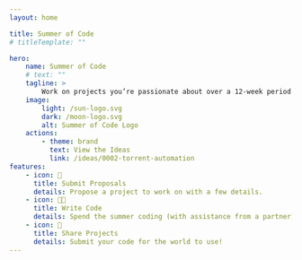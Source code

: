 ```yaml
---
layout: home

title: Summer of Code
# titleTemplate: ""

hero:
    name: Summer of Code
    # text: ""
    tagline: >
        Work on projects you’re passionate about over a 12-week period alongside fellow Summer of Code contributors.
    image:
        light: /sun-logo.svg
        dark: /moon-logo.svg
        alt: Summer of Code Logo
    actions:
        - theme: brand
          text: View the Ideas
          link: /ideas/0002-torrent-automation
features:
    - icon: 📝
      title: Submit Proposals
      details: Propose a project to work on with a few details.
    - icon: 🧑‍💻
      title: Write Code
      details: Spend the summer coding (with assistance from a partner).
    - icon: 🚀
      title: Share Projects
      details: Submit your code for the world to use!
---
```

